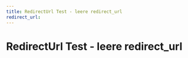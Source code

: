 ```yaml
---
title: RedirectUrl Test - leere redirect_url
redirect_url: 
---
```



# RedirectUrl Test - leere redirect_url

 


<!--HONumber=May16_HO4-->


